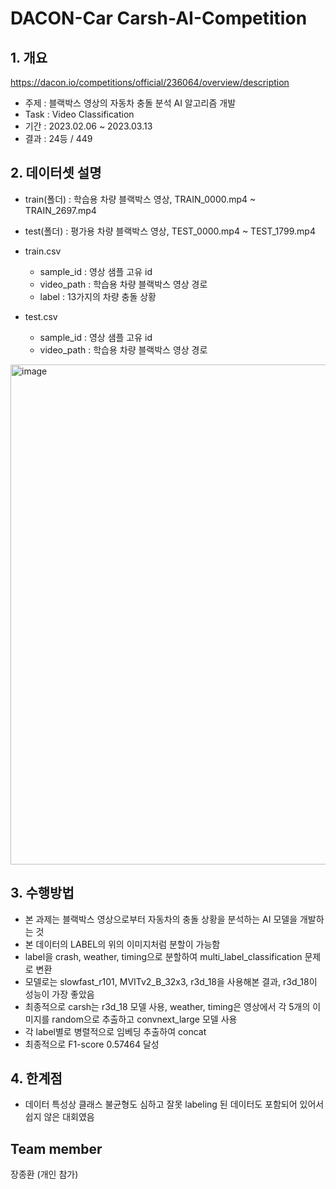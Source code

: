 # DACON-Car Carsh-AI-Competition
## 1. 개요
https://dacon.io/competitions/official/236064/overview/description
  - 주제 : 블랙박스 영상의 자동차 충돌 분석 AI 알고리즘 개발
  - Task : Video Classification
  - 기간 : 2023.02.06 ~ 2023.03.13
  - 결과 : 24등 / 449
<!--  Other options to write Readme
  - [Deployment](#deployment)
  - [Used or Referenced Projects](Used-or-Referenced-Projects)
-->
## 2. 데이터셋 설명
<!--Wirte one paragraph of project description --> 
- train(폴더) :  학습용 차량 블랙박스 영상, TRAIN_0000.mp4 ~ TRAIN_2697.mp4

- test(폴더) : 평가용 차량 블랙박스 영상, TEST_0000.mp4 ~ TEST_1799.mp4


- train.csv
  - sample_id : 영상 샘플 고유 id
  - video_path : 학습용 차량 블랙박스 영상 경로
  - label : 13가지의 차량 충돌 상황

- test.csv
  - sample_id : 영상 샘플 고유 id
  - video_path : 학습용 차량 블랙박스 영상 경로

<img width="700" height="800" alt="image" src="https://github.com/jang3463/dacon_car_crash/assets/70848146/13c17d46-a5c2-48da-b07b-dab3a9b2cc1d">

## 3. 수행방법
<!-- Write Overview about this project -->
- 본 과제는 블랙박스 영상으로부터 자동차의 충돌 상황을 분석하는 AI 모델을 개발하는 것
- 본 데이터의 LABEL의 위의 이미지처럼 분할이 가능함
- label을 crash, weather, timing으로 분할하여 multi_label_classification 문제로 변환
- 모델로는 slowfast_r101, MVITv2_B_32x3, r3d_18을 사용해본 결과, r3d_18이 성능이 가장 좋았음
- 최종적으로 carsh는 r3d_18 모델 사용, weather, timing은 영상에서 각 5개의 이미지를 random으로 추출하고 convnext_large 모델 사용
- 각 label별로 병렬적으로 임베딩 추출하여 concat
- 최종적으로 F1-score 0.57464 달성

## 4. 한계점
<!-- Write Overview about this project -->
- 데이터 특성상 클래스 불균형도 심하고 잘못 labeling 된 데이터도 포함되어 있어서 쉽지 않은 대회였음

## Team member
장종환 (개인 참가)
